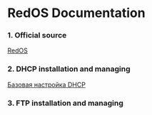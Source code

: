 # RedOS Documentation

### 1. Official source
[RedOS](https://redos.red-soft.ru/base/redos-8_0/8_0-install/8_0-start-install/?nocache=1737225329191)
### 2. DHCP installation and managing
[Базовая настройка DHCP](https://redos.red-soft.ru/base/redos-7_3/7_3-network/7_3-dhcp/7_3-first-settings-dhcp/?nocache=1737310705860)
### 3. FTP installation and managing
